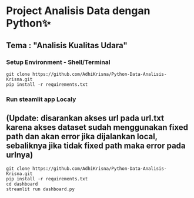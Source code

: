 # Project Analisis Data dengan Python✨
## Tema : "Analisis Kualitas Udara"

### Setup Environment - Shell/Terminal
```
git clone https://github.com/AdhiKrisna/Python-Data-Analisis-Krisna.git
pip install -r requirements.txt
```

### Run steamlit app Localy 
## (Update: disarankan akses url pada url.txt karena akses dataset sudah menggunakan fixed path dan akan error jika dijalankan local, sebaliknya jika tidak fixed path maka error pada urlnya)
```
git clone https://github.com/AdhiKrisna/Python-Data-Analisis-Krisna.git
pip install -r requirements.txt
cd dashboard
streamlit run dashboard.py
```